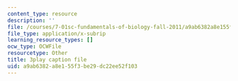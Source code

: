 ```yaml
---
content_type: resource
description: ''
file: /courses/7-01sc-fundamentals-of-biology-fall-2011/a9ab6382a8e155f3be29dc22ee52f103_OK7_ReXhVaQ.vtt
file_type: application/x-subrip
learning_resource_types: []
ocw_type: OCWFile
resourcetype: Other
title: 3play caption file
uid: a9ab6382-a8e1-55f3-be29-dc22ee52f103
---
```

